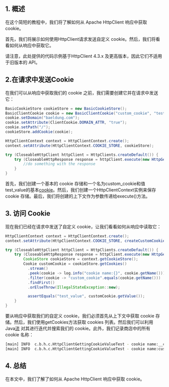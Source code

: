 ## 1. 概述

在这个简短的教程中，我们将了解如何从 Apache HttpClient 响应中获取 cookie。 

首先，我们将展示如何使用HttpClient请求发送自定义 cookie。然后，我们将看看如何从响应中获取它。

请注意，此处提供的代码示例基于HttpClient 4.3.x 及更高版本，因此它们不适用于旧版本的 API。

## 2.在请求中发送Cookie

在我们可以从响应中获取我们的 cookie 之前，我们需要创建它并在请求中发送它：

```java
BasicCookieStore cookieStore = new BasicCookieStore();
BasicClientCookie cookie = new BasicClientCookie("custom_cookie", "test_value");
cookie.setDomain("baeldung.com");
cookie.setAttribute(ClientCookie.DOMAIN_ATTR, "true");
cookie.setPath("/");
cookieStore.addCookie(cookie);

HttpClientContext context = HttpClientContext.create();
context.setAttribute(HttpClientContext.COOKIE_STORE, cookieStore);

try (CloseableHttpClient httpClient = HttpClients.createDefault()) {
    try (CloseableHttpResponse response = httpClient.execute(new HttpGet("http://www.baeldung.com/"), context)) {
        //do something with the response
    }
}
```

首先，我们创建一个基本的 cookie 存储和一个名为custom_cookie和值test_value的基本[cookie](https://www.baeldung.com/httpclient-4-cookies)。然后，我们创建一个HttpClientContext实例来保存 cookie 存储。最后，我们将创建的上下文作为参数传递给execute()方法。

## 3. 访问 Cookie

现在我们已经在请求中发送了自定义 cookie，让我们看看如何从响应中读取它：

```java
HttpClientContext context = HttpClientContext.create();
context.setAttribute(HttpClientContext.COOKIE_STORE, createCustomCookieStore());

try (CloseableHttpClient httpClient = HttpClients.createDefault()) {
    try (CloseableHttpResponse response = httpClient.execute(new HttpGet(SAMPLE_URL), context)) {
        CookieStore cookieStore = context.getCookieStore();
        Cookie customCookie = cookieStore.getCookies()
          .stream()
          .peek(cookie -> log.info("cookie name:{}", cookie.getName()))
          .filter(cookie -> "custom_cookie".equals(cookie.getName()))
          .findFirst()
          .orElseThrow(IllegalStateException::new);

          assertEquals("test_value", customCookie.getValue());
    }
}

```

要从响应中获取我们的自定义 cookie，我们必须首先从上下文中获取 cookie 存储。然后，我们使用getCookies方法获取 cookies 列表。然后我们可以利用 Java[流](https://www.baeldung.com/java-streams) 对其进行迭代并搜索我们的 cookie。此外，我们记录商店中的所有 cookie 名称：

```bash
[main] INFO  c.b.h.c.HttpClientGettingCookieValueTest - cookie name:__cfduid
[main] INFO  c.b.h.c.HttpClientGettingCookieValueTest - cookie name:custom_cookie
```

## 4. 总结

在本文中，我们了解了如何从 Apache HttpClient 响应中获取 cookie。